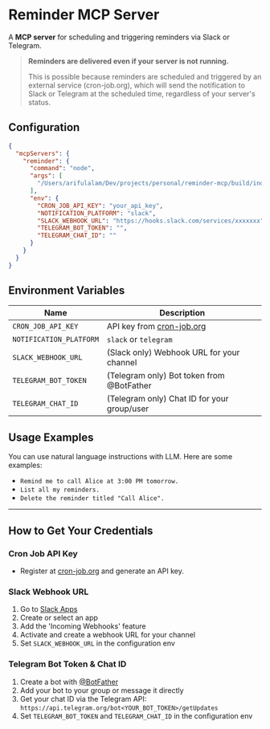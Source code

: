 # Reminder MCP Server

A **MCP server** for scheduling and triggering reminders via Slack or Telegram.

> **Reminders are delivered even if your server is not running.**
>
> This is possible because reminders are scheduled and triggered by an external service (cron-job.org), which will send the notification to Slack or Telegram at the scheduled time, regardless of your server's status.

## Configuration

```json
{
  "mcpServers": {
    "reminder": {
      "command": "node",
      "args": [
        "/Users/arifulalam/Dev/projects/personal/reminder-mcp/build/index.js"
      ],
      "env": {
        "CRON_JOB_API_KEY": "your_api_key",
        "NOTIFICATION_PLATFORM": "slack",
        "SLACK_WEBHOOK_URL": "https://hooks.slack.com/services/xxxxxxx",
        "TELEGRAM_BOT_TOKEN": "",
        "TELEGRAM_CHAT_ID": ""
      }
    }
  }
}
```

## Environment Variables

| Name                    | Description                                           |
| ----------------------- | ----------------------------------------------------- |
| `CRON_JOB_API_KEY`      | API key from [cron-job.org](https://cron-job.org/en/) |
| `NOTIFICATION_PLATFORM` | `slack` or `telegram`                                 |
| `SLACK_WEBHOOK_URL`     | (Slack only) Webhook URL for your channel             |
| `TELEGRAM_BOT_TOKEN`    | (Telegram only) Bot token from @BotFather             |
| `TELEGRAM_CHAT_ID`      | (Telegram only) Chat ID for your group/user           |

## Usage Examples

You can use natural language instructions with LLM. Here are some examples:

- `Remind me to call Alice at 3:00 PM tomorrow.`
- `List all my reminders.`
- `Delete the reminder titled "Call Alice".`

---

## How to Get Your Credentials

### Cron Job API Key

- Register at [cron-job.org](https://cron-job.org/en/members/api/) and generate an API key.

### Slack Webhook URL

1. Go to [Slack Apps](https://api.slack.com/apps)
2. Create or select an app
3. Add the 'Incoming Webhooks' feature
4. Activate and create a webhook URL for your channel
5. Set `SLACK_WEBHOOK_URL` in the configuration env

### Telegram Bot Token & Chat ID

1. Create a bot with [@BotFather](https://t.me/BotFather)
2. Add your bot to your group or message it directly
3. Get your chat ID via the Telegram API: `https://api.telegram.org/bot<YOUR_BOT_TOKEN>/getUpdates`
4. Set `TELEGRAM_BOT_TOKEN` and `TELEGRAM_CHAT_ID` in the configuration env
